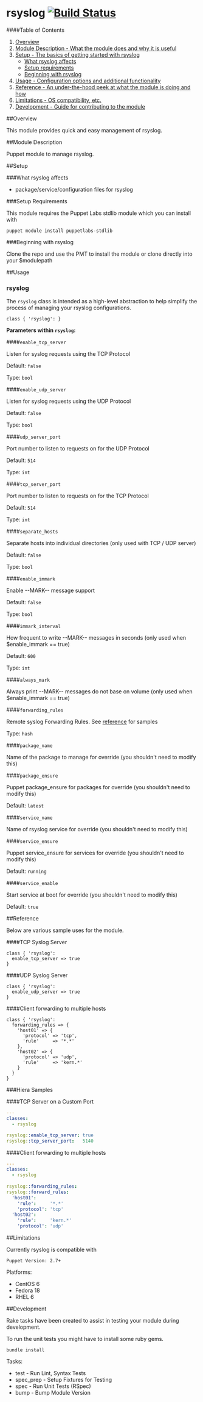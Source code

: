 rsyslog [![Build Status](https://travis-ci.org/dsn/puppet-rsyslog.svg?branch=master)](https://travis-ci.org/dsn/puppet-rsyslog)
======
####Table of Contents

1. [Overview](#overview)
2. [Module Description - What the module does and why it is useful](#module-description)
3. [Setup - The basics of getting started with rsyslog](#setup)
    * [What rsyslog affects](#what-rsyslog-affects)
    * [Setup requirements](#setup-requirements)
    * [Beginning with rsyslog](#beginning-with-rsyslog)
4. [Usage - Configuration options and additional functionality](#usage)
5. [Reference - An under-the-hood peek at what the module is doing and how](#reference)
5. [Limitations - OS compatibility, etc.](#limitations)
6. [Development - Guide for contributing to the module](#development)

##Overview

This module provides quick and easy management of rsyslog.

##Module Description

Puppet module to manage rsyslog.

##Setup

###What rsyslog affects

* package/service/configuration files for rsyslog

###Setup Requirements

This module requires the Puppet Labs stdlib module which you can install with

```puppet module install puppetlabs-stdlib```

###Beginning with rsyslog

Clone the repo and use the PMT to install the module or clone directly into your $modulepath

##Usage

### rsyslog

The `rsyslog` class is intended as a high-level abstraction to help simplify the process of managing your rsyslog configurations.

```puppet
class { 'rsyslog': }
```

**Parameters within `rsyslog`:**

####`enable_tcp_server`

Listen for syslog requests using the TCP Protocol

Default: ```false```

Type: ```bool```

####`enable_udp_server`

Listen for syslog requests using the UDP Protocol

Default: ```false```

Type: ```bool```

####`udp_server_port`

Port number to listen to requests on for the UDP Protocol

Default: ```514```

Type: ```int```

####`tcp_server_port`

Port number to listen to requests on for the TCP Protocol

Default: ```514```

Type: ```int```

####`separate_hosts`

Separate hosts into individual directories (only used with TCP / UDP server)

Default: ```false```

Type: ```bool```

####`enable_immark`

Enable --MARK-- message support

Default: ```false```

Type: ```bool```

####`immark_interval`

How frequent to write --MARK-- messages in seconds (only used when $enable_immark == true)

Default: ```600```

Type: ```int```

####`always_mark`

Always print --MARK-- messages do not base on volume (only used when $enable_immark == true)

####`forwarding_rules`

Remote syslog Forwarding Rules. See [reference](#reference) for samples

Type: ```hash```

####`package_name`

Name of the package to manage for override (you shouldn't need to modify this)

####`package_ensure`

Puppet package_ensure for packages for override (you shouldn't need to modify this)

Default: ```latest```

####`service_name`

Name of rsyslog service for override (you shouldn't need to modify this)

####`service_ensure`

Puppet service_ensure for services for override (you shouldn't need to modify this)

Default: ```running```

####`service_enable`

Start service at boot for override (you shouldn't need to modify this)

Default: ```true```

##Reference

Below are various sample uses for the module.

####TCP Syslog Server

```puppet
class { 'rsyslog':
  enable_tcp_server => true  
}
```

####UDP Syslog Server

```puppet
class { 'rsyslog':
  enable_udp_server => true  
}
```

####Client forwarding to multiple hosts

```puppet
class { 'rsyslog':
  forwarding_rules => {
    'host01' => {
      'protocol' => 'tcp',
      'rule'     => '*.*'
    },
    'host02' => {
      'protocol' => 'udp',
      'rule'     => 'kern.*'
    }
  }
}
```

###Hiera Samples

####TCP Server on a Custom Port
```yml
---
classes:
  - rsyslog

rsyslog::enable_tcp_server: true
rsyslog::tcp_server_port:   5140
```

####Client forwarding to multiple hosts

```yml
---
classes:
  - rsyslog
  
rsyslog::forwarding_rules:
rsyslog::forward_rules:
  'host01':
    'rule':     '*.*'
    'protocol': 'tcp'
  'host02':
    'rule':     'kern.*'
    'protocol': 'udp'
```
##Limitations

Currently rsyslog is compatible with

```Puppet Version: 2.7+```

Platforms:
* CentOS 6
* Fedora 18
* RHEL 6

##Development

Rake tasks have been created to assist in testing your module during development. 

To run the unit tests you might have to install some ruby gems.

```bundle install```

Tasks:

* test      - Run Lint, Syntax Tests
* spec_prep - Setup Fixtures for Testing
* spec      - Run Unit Tests (RSpec)
* bump      - Bump Module Version